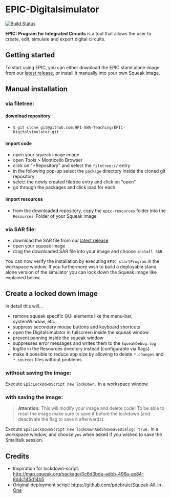 # EPIC-Digitalsimulator

[![Build Status](https://travis-ci.org/HPI-SWA-Teaching/EPIC-Digitalsimulator.svg?branch=developer)](https://travis-ci.org/HPI-SWA-Teaching/EPIC-Digitalsimulator)

**EPIC: Program for Integrated Circuits** is a tool that allows the user to create, edit, simulate and export digital circuits.

## Getting started

To start using EPIC, you can either download the EPIC stand alone image from our [latest release](https://github.com/HPI-SWA-Teaching/EPIC-Digitalsimulator/releases/latest), or install it manually into your own Squeak image.

## Manual installation

### via filetree:

#### download repository

- `$ git clone git@github.com:HPI-SWA-Teaching/EPIC-Digitalsimulator.git`

#### import code

- open your squeak image image
- open Tools > Monticello Browser
- click on "+Repository" and select the `filetree://` entry
- in the following pop-up select the `package` directory inside the cloned git repository
- select the newly created filetree entry and click on "open"
- go through the packages and click load for each

#### import resources

- from the downloaded repository, copy the `epic-resources` folder into the `Resources`-Folder of your Squeak image

### via SAR file:

- download the SAR file from our [latest release](https://github.com/HPI-SWA-Teaching/EPIC-Digitalsimulator/releases/latest)
- open your squeak image
- drag the downloaded SAR file into your image and choose `install SAR`

You can now verify the installation by executing `EPIC startProgram` in the workspace window. If you furthermore wish to build a deployable stand alone version of the simulator you can lock down the Squeak image like explained below.

## Create a locked down image

In detail this will…

- remove squeak specific GUI elements like the menu-bar, systemWindow, etc.
- suppress secondary mouse buttons and keyboard shortcuts
- open the Digitalsimulator in fullscreen inside the squeak window
- prevent panning inside the squeak window
- suppresses error messages and writes them to the `SqueakDebug.log` logfile in the Resources directory instead (configurable via flags)
- make it possible to reduce app size by allowing to delete `*.changes` and `*.sources` files without problems

### without saving the image:

Execute `EpicLockDownScript new lockDown.` in a workspace window.

### with saving the image:

> **Attention:**
> This will modify your image and delete code!
> To be able to reset the image make sure to save if before the lockdown (and deactivate the flag to save it afterwards).

Execute `EpicLockDownScript new lockDownAndShowSaveDialog: true.` in a workspace window, and choose `yes` when asked if you wished to save the Smalltalk session.

## Credits

- Inspiration for lockdown-script: http://map.squeak.org/package/0c6d3bda-adbb-496a-ae84-8d4c145d14b5
- Original deployment script: https://github.com/pdebruic/Squeak-All-In-One
